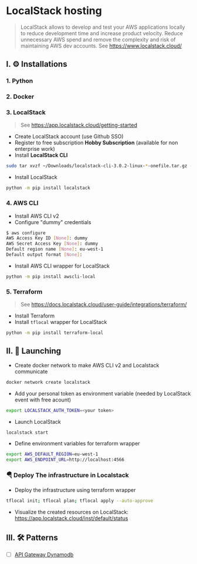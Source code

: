 # LocalStack hosting
> LocalStack allows to develop and test your AWS applications locally to reduce development time and increase product velocity. Reduce unnecessary AWS spend and remove the complexity and risk of maintaining AWS dev accounts.
> See https://www.localstack.cloud/

## I. ⚙ Installations

### 1. Python

### 2. Docker

### 3. LocalStack
> See https://app.localstack.cloud/getting-started

- Create LocalStack account (use Github SSO)
- Register to free subscription **Hobby Subscription** (available for non enterprise work)
- Install **LocalStack CLI**
```sh
sudo tar xvzf ~/Downloads/localstack-cli-3.0.2-linux-*-onefile.tar.gz -C /usr/local/bin
```
- Install LocalStack
```sh
python -m pip install localstack
```
### 4. AWS CLI
- Install AWS CLI v2
- Configure "dummy" credentials
```sh
$ aws configure
AWS Access Key ID [None]: dummy
AWS Secret Access Key [None]: dummy
Default region name [None]: eu-west-1
Default output format [None]:
```
- Install AWS CLI wrapper for LocalStack
```sh
python -m pip install awscli-local
```
### 5. Terraform
> See https://docs.localstack.cloud/user-guide/integrations/terraform/
- Install Terraform
- Install `tflocal` wrapper for LocalStack
```sh
python -m pip install terraform-local
```

## II. 🚀 Launching
- Create docker network to make AWS CLI v2 and Localstack communicate
```sh
docker network create localstack
```
- Add your personal token as environment variable (needed by LocalStack event with free acount)
```sh
export LOCALSTACK_AUTH_TOKEN=<your token>
```
- Launch LocalStack
```sh
localstack start
```
- Define environment variables for terraform wrapper
```sh
export AWS_DEFAULT_REGION=eu-west-1
export AWS_ENDPOINT_URL=http://localhost:4566
```

### 🪂 Deploy The infrastructure in Localstack
- Deploy the infrastructure using terraform wrapper
```sh
tflocal init; tflocal plan; tflocal apply --auto-approve
```
- Visualize the created resources on LocalStack: https://app.localstack.cloud/inst/default/status


## III. 🛠 Patterns
- [ ] [API Gateway Dynamodb](https://github.com/veben/ls_tf_apigateway_dynamodb/blob/main/readme.md)
